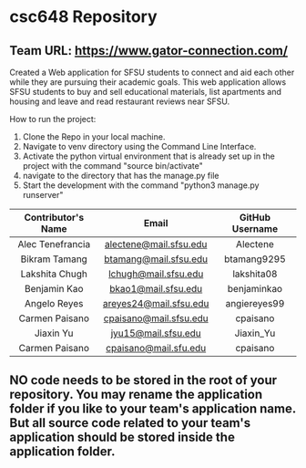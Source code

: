 # csc648 Repository

## Team URL: https://www.gator-connection.com/

Created a Web application for SFSU students to connect and aid each other while they are pursuing their academic goals.
This web application allows SFSU students to buy and sell educational materials, list apartments and housing and 
leave and read restaurant reviews near SFSU. 


How to run the project:
1) Clone the Repo in your local machine.
2) Navigate to venv directory using the Command Line Interface.
3) Activate the python virtual environment that is already set up in the project with the command "source bin/activate"
4) navigate to the directory that has the manage.py file 
5) Start the development with the command "python3 manage.py runserver"
   


| Contributor's Name |  Email | GitHub Username |
|    :---:     |     :---:     |     :---:       |
| Alec Tenefrancia      |      alectene@mail.sfsu.edu         |       Alectene          |
| Bikram Tamang      |   btamang@mail.sfsu.edu            |    btamang9295             |
| Lakshita Chugh      |  lchugh@mail.sfsu.edu             |   lakshita08              |
| Benjamin Kao      |        bkao1@mail.sfsu.edu       |         benjaminkao        |
| Angelo Reyes      | areyes24@mail.sfsu.edu              | angiereyes99                |
| Carmen Paisano      | cpaisano@mail.sfsu.edu               | cpaisano                 |
| Jiaxin Yu      |      jyu15@mail.sfsu.edu         |       Jiaxin_Yu          |
| Carmen Paisano    |   cpaisano@mail.sfu.edu            |     cpaisano            |



## NO code needs to be stored in the root of your repository. You may rename the application folder if you like to your team's application name. But all source code related to your team's application should be stored inside the application folder.
